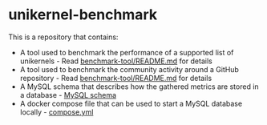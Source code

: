 # unikernel-benchmark

This is a repository that contains:
 - A tool used to benchmark the performance of a supported list of unikernels - Read [benchmark-tool/README.md](./benchmark-tool/README.md#performnce-benchmark) for details
 - A tool used to benchmark the community activity around a GitHub repository - Read [benchmark-tool/README.md](./benchmark-tool/README.md#community-benchmark) for details
 - A MySQL schema that describes how the gathered metrics are stored in a database - [MySQL schema](./mysql/schema.sql)
 - A docker compose file that can be used to start a MySQL database locally - [compose.yml](./compose.yml)
